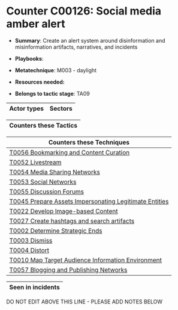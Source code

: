 # Counter C00126: Social media amber alert

* **Summary**: Create an alert system around disinformation and misinformation artifacts, narratives, and incidents 

* **Playbooks**: 

* **Metatechnique**: M003 - daylight

* **Resources needed:** 

* **Belongs to tactic stage**: TA09


| Actor types | Sectors |
| ----------- | ------- |



| Counters these Tactics |
| ---------------------- |



| Counters these Techniques |
| ------------------------- |
| [T0056 Bookmarking and Content Curation](../generated_pages/techniques/T0056.md) |
| [T0052 Livestream](../generated_pages/techniques/T0052.md) |
| [T0054 Media Sharing Networks](../generated_pages/techniques/T0054.md) |
| [T0053 Social Networks](../generated_pages/techniques/T0053.md) |
| [T0055 Discussion Forums](../generated_pages/techniques/T0055.md) |
| [T0045 Prepare Assets Impersonating Legitimate Entities](../generated_pages/techniques/T0045.md) |
| [T0022 Develop Image-based Content](../generated_pages/techniques/T0022.md) |
| [T0027 Create hashtags and search artifacts](../generated_pages/techniques/T0027.md) |
| [T0002 Determine Strategic Ends](../generated_pages/techniques/T0002.md) |
| [T0003 Dismiss](../generated_pages/techniques/T0003.md) |
| [T0004 Distort](../generated_pages/techniques/T0004.md) |
| [T0010 Map Target Audience Information Environment](../generated_pages/techniques/T0010.md) |
| [T0057 Blogging and Publishing Networks](../generated_pages/techniques/T0057.md) |



| Seen in incidents |
| ----------------- |


DO NOT EDIT ABOVE THIS LINE - PLEASE ADD NOTES BELOW